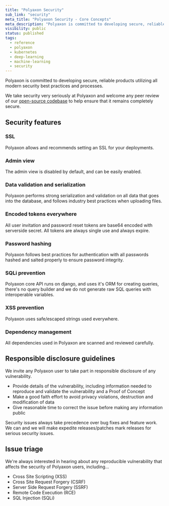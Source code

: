 ```yaml
---
title: "Polyaxon Security"
sub_link: "security"
meta_title: "Polyaxon Security - Core Concepts"
meta_description: "Polyaxon is committed to developing secure, reliable products utilizing all modern security best practices. Find out more!"
visibility: public
status: published
tags:
  - reference
  - polyaxon
  - kubernetes
  - deep-learning
  - machine-learning
  - security
---
```


Polyaxon is committed to developing secure, reliable products utilizing all modern security best practices and processes.

We take security very seriously at Polyaxon and welcome any peer review of our [open-source codebase](https://github.com/polyaxon/polyaxon) to help ensure that it remains completely secure.


## Security features

### SSL

Polyaxon allows and recommends setting an SSL for your deployments.

### Admin view

The admin view is disabled by default, and can be easily enabled.

### Data validation and serialization

Polyaxon performs strong serialization and validation on all data that goes into the database, and follows industry best practices when uploading files.

### Encoded tokens everywhere

All user invitation and password reset tokens are base64 encoded with serverside secret. All tokens are always single use and always expire.

### Password hashing

Polyaxon follows best practices for authentication with all passwords hashed and salted properly to ensure password integrity.

### SQLi prevention

Polyaxon core API runs on django, and uses it's ORM for creating queries, there's no query builder and we do not generate raw SQL queries with interoperable variables.

### XSS prevention

Polyaxon uses safe/escaped strings used everywhere.

### Dependency management

All dependencies used in Polyaxon are scanned and reviewed carefully.


## Responsible disclosure guidelines

We invite any Polyaxon user to take part in responsible disclosure of any vulnerability.

- Provide details of the vulnerability, including information needed to reproduce and validate the vulnerability and a Proof of Concept
- Make a good faith effort to avoid privacy violations, destruction and modification of data
- Give reasonable time to correct the issue before making any information public

Security issues always take precedence over bug fixes and feature work. We can and we will make expedite releases/patches mark releases for serious security issues.

## Issue triage

We're always interested in hearing about any reproducible vulnerability that affects the security of Polyaxon users, including...

- Cross Site Scripting (XSS)
- Cross Site Request Forgery (CSRF)
- Server Side Request Forgery (SSRF)
- Remote Code Execution (RCE)
- SQL Injection (SQLi)
